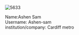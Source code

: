 ![5633](https://github.com/Ashen-sam/Hacktoberfest2023/assets/120357041/6664ebb1-aa03-4218-a4e0-a37a96f22bf9)

Name:Ashen Sam<br>
Username: Ashen-sam<br>
institution/company: Cardiff metro
